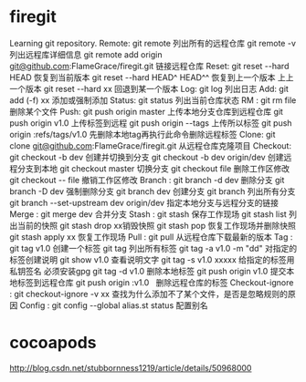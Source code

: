 # firegit

Learning git repository.
Remote: git remote 列出所有的远程仓库
        git remote -v 列出远程库详细信息
        git remote add origin git@github.com:FlameGrace/firegit.git 链接远程仓库
Reset:  git reset --hard HEAD 恢复到当前版本
        git reset --hard HEAD^ HEAD^^ 恢复到上一个版本 上上一个版本
        git reset --hard xx 回退到某一个版本
Log:    git log 列出日志
Add:    git add (-f) xx 添加或强制添加
Status: git status 列出当前仓库状态
RM    : git rm file 删除某个文件
Push:   git push origin master 上传本地分支仓库到远程仓库
        git push origin v1.0 上传标签到远程 
        git push origin --tags 上传所以标签
        git push origin :refs/tags/v1.0 先删除本地tag再执行此命令删除远程标签
Clone:  git clone git@github.com:FlameGrace/firegit.git 从远程仓库克隆项目
Checkout:  git checkout -b dev 创建并切换到分支
           git checkout -b dev origin/dev 创建远程分支到本地
           git checkout master 切换分支
           git checkout file 删除工作区修改
           git checkout -- file 撤销工作区修改
Branch :   git branch -d dev  删除分支
           git branch -D dev 强制删除分支
           git branch dev 创建分支 
           git branch 列出所有分支
           git branch --set-upstream dev origin/dev 指定本地分支与远程分支的链接
Merge  :   git merge dev 合并分支
Stash  :   git stash 保存工作现场
           git stash list 列出当前的快照
           git stash drop xx销毁快照
           git stash pop 恢复工作现场并删除快照
           git stash apply xx 恢复工作现场 
Pull   :   git pull 从远程仓库下载最新的版本
Tag    :   git tag v1.0 创建一个标签
           git tag 列出所有标签
           git tag -a v1.0 -m "dd" 对指定的标签创建说明
           git show v1.0 查看说明文字
           git tag -s v1.0 xxxxx 给指定的标签用私钥签名  必须安装gpg
           git tag -d v1.0 删除本地标签
           	git push origin v1.0  提交本地标签到远程仓库
           	git push origin :v1.0   删除远程仓库的标签
Checkout-ignore  :  git checkout-ignore -v xx  查找为什么添加不了某个文件，是否是忽略规则的原因
Config   : git config --global alias.st status 配置别名


# cocoapods
http://blog.csdn.net/stubbornness1219/article/details/50968000


